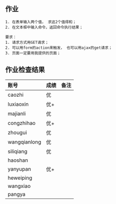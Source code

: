 ## 作业

```
1. 在表单输入两个值， 求这2个值得和；
2. 在文本框中输入命令，返回命令执行结果；

要求：
1. 请求方式用GET请求；
2. 可以用form的action来触发， 也可以用ajax的get请求；
3. 页面一定要用我提供的页面；
```

## 作业检查结果
 
|账号            |成绩 |备注               |   
|:--------------|:--- |:----------------- |
|caozhi         |优  |                      |
|luxiaoxin      |优+  |                      | 
|majianli       |优  |                      | 
|congzhihao     |优+  |                      | 
|zhougui        |优  |                      | 
|wangqianlong   |优  |                      | 
|siliqiang      |优  |                      | 
|haoshan        |  |                      | 
|yanyupan       |优+  |                      |
|heweiping      |  |                      |
|wangxiao       |  |                      |
|pangya         |  |                      |
